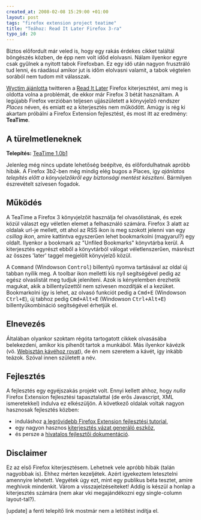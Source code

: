 ```yaml
--- 
created_at: 2008-02-08 15:29:00 +01:00
layout: post
tags: "firefox extension project teatime"
title: "Teához: Read It Later Firefox 3-ra"
typo_id: 20
---
```

Biztos előfordult már veled is, hogy egy rakás érdekes cikket találtál böngészés közben, de épp nem volt időd elolvasni. Nálam ilyenkor egyre csak gyűlnek a nyitott tabok Firefoxban. Ez egy idő után nagyon frusztráló tud lenni, és ráadásul amikor jut is időm elolvasni valamit, a tabok végtelen sorából nem tudom mit válasszak.

[Wyctim ájánlotta][1] twitteren a [Read It Later][2] Firefox kiterjesztést, ami meg is oldotta volna a problémát, de ekkor már Firefox 3 bétát használtam. A legújabb Firefox verzióban teljesen ujjászületett a könyvjelző rendszer *Places* néven, és emiatt ez a kiterjesztés nem működött. Amúgy is rég ki akartam próbálni a Firefox Extension fejlesztést, és most itt az eredmény: **TeaTime**.

[1]: http://turulcsirip.hu/perma/633003062
[2]: http://www.ideashower.com/ideas/launched/read-it-later/

## A türelmetleneknek

**Telepítés:** [TeaTime 1.0b1](https://lackac.hu/lab/teatime/teatime_1.0b1.xpi)

Jelenleg még nincs update lehetőség beépítve, és előfordulhatnak apróbb hibák. A Firefox 3b2-ben még mindig elég bugos a Places, így *ajánlatos telepítés előtt a könyvjelzőkről egy biztonsági mentést készíteni*. Bármilyen észrevételt szívesen fogadok.

## Működés

A TeaTime a Firefox 3 könyvjelzőit használja fel olvasólistának, és ezek közül választ egy véletlen elemet a felhasználó számára. Firefox 3 alatt az oldalak url-je mellett, ott ahol az RSS ikon is meg szokott jelenni van egy *csillag ikon*, amire kattintva egyszerűen lehet bookmarkolni (magyarul?) egy oldalt. Ilyenkor a bookmark az "Unfiled Bookmarks" könyvtárba kerül. A kiterjesztés egyrészt ebből a könyvtárból válogat véletlenszerűen, másrészt az összes 'later' taggel megjelölt könyvjelző közül.

A <tt>Command</tt> (Windowson <tt>Control</tt>) billentyű nyomva tartásával az oldal új tabban nyílik meg. A toolbar ikon melletti kis nyíl segítségével pedig az egész olvaslistát meg tudjuk jeleníteni. Azok is kényelemben érezhetik magukat, akik a billentyűzettől nem szívesen mozdítják el a kezüket. Bookmarkolni így is lehet, az olvasó funkciót pedig a <tt>Cmd+E</tt> (Windowson <tt>Ctrl+E</tt>), új tabhoz pedig <tt>Cmd+Alt+E</tt> (Windowson <tt>Ctrl+Alt+E</tt>) billentyűkombináció segítségével érhetjük el.

## Elnevezés

Általában olyankor szoktam régóta tartogatott cikkek olvasásába belekezdeni, amikor kis pihenőt tartok a munkából. Más ilyenkor kávézik (vö. [Webisztán kávéhoz rovat][3]), de én nem szeretem a kávét, így inkább teázok. Szóval innen született a név.

## Fejlesztés

A fejlesztés egy egyéjszakás projekt volt. Ennyi kellett ahhoz, hogy *nulla* Firefox Extension fejlesztési tapasztalattal (de erős Javascript, XML ismeretekkel) indulva ez elkészüljön. A következő oldalak voltak nagyon hasznosak fejlesztés közben:

* induláshoz [a legrövidebb Firefox Extension fejlesztési tutorial][4],
* egy nagyon hasznos [kiterjesztés vázat generáló eszköz][5],
* és persze a [hivatalos fejlesztői dokumentáció][6].

## Disclaimer

Ez az első Firefox kiterjesztésem. Lehetnek vele apróbb hibák (talán nagyobbak is). Ehhez mérten kezeljétek. Azért igyekeztem letesztelni amennyire lehetett. Vegyétek úgy ezt, mint egy publikus béta tesztet, amire meghívok mindenkit. Várom a visszajelzéseiteket! Addig is készül a honlap a kiterjesztés számára (nem akar vki megajándékozni egy single-column layout-tal?).

[update] a fenti telepítő link mostmár nem a letöltést indítja el.

[3]: http://webisztan.blog.hu/tags/k%C3%A1v%C3%A9hoz
[4]: http://www.devilsworkshop.org/2007/09/28/shortest-tutorial-for-firefox-extensiontoolbar-development/
[5]: http://ted.mielczarek.org/code/mozilla/extensionwiz/
[6]: http://developer.mozilla.org/en/docs/Extensions
